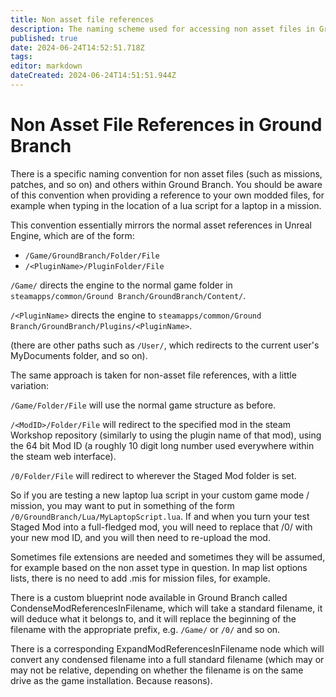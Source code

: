 ```yaml
---
title: Non asset file references
description: The naming scheme used for accessing non asset files in Ground Branch
published: true
date: 2024-06-24T14:52:51.718Z
tags: 
editor: markdown
dateCreated: 2024-06-24T14:51:51.944Z
---
```


# Non Asset File References in Ground Branch

There is a specific naming convention for non asset files (such as missions, patches, and so on) and others within Ground Branch. You should be aware of this convention when providing a reference to your own modded files, for example when typing in the location of a lua script for a laptop in a mission.

This convention essentially mirrors the normal asset references in Unreal Engine, which are of the form:

-   `/Game/GroundBranch/Folder/File`
-   `/<PluginName>/PluginFolder/File`

`/Game/` directs the engine to the normal game folder in `steamapps/common/Ground Branch/GroundBranch/Content/`.

`/<PluginName>` directs the engine to `steamapps/common/Ground Branch/GroundBranch/Plugins/<PluginName>`.

(there are other paths such as `/User/`, which redirects to the current user's MyDocuments folder, and so on).

The same approach is taken for non-asset file references, with a little variation:

`/Game/Folder/File` will use the normal game structure as before.

`/<ModID>/Folder/File` will redirect to the specified mod in the steam Workshop repository (similarly to using the plugin name of that mod), using the 64 bit Mod ID (a roughly 10 digit long number used everywhere within the steam web interface).

`/0/Folder/File` will redirect to wherever the Staged Mod folder is set.

So if you are testing a new laptop lua script in your custom game mode / mission, you may want to put in something of the form `/0/GroundBranch/Lua/MyLaptopScript.lua`. If and when you turn your test Staged Mod into a full-fledged mod, you will need to replace that /0/ with your new mod ID, and you will then need to re-upload the mod.

Sometimes file extensions are needed and sometimes they will be assumed, for example based on the non asset type in question. In map list options lists, there is no need to add .mis for mission files, for example.

There is a custom blueprint node available in Ground Branch called CondenseModReferencesInFilename, which will take a standard filename, it will deduce what it belongs to, and it will replace the beginning of the filename with the appropriate prefix, e.g. `/Game/` or `/0/` and so on.

There is a corresponding ExpandModReferencesInFilename node which will convert any condensed filename into a full standard filename (which may or may not be relative, depending on whether the filename is on the same drive as the game installation. Because reasons).
